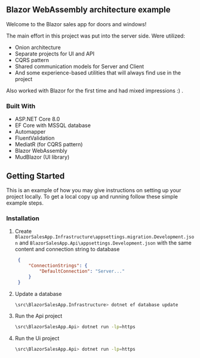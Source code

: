 ## Blazor WebAssembly architecture example 

Welcome to the Blazor sales app for doors and windows!

The main effort in this project was put into the server side. Were utilized:
* Onion architecture
* Separate projects for UI and API
* CQRS pattern
* Shared communication models for Server and Client
* And some experience-based utilities that will always find use in the project

Also worked with Blazor for the first time and had mixed impressions :) .


### Built With

* ASP.NET Core 8.0
* EF Core with MSSQL database
* Automapper
* FluentValidation
* MediatR (for CQRS pattern)
* Blazor WebAssembly
* MudBlazor (UI library)


## Getting Started

This is an example of how you may give instructions on setting up your project locally.
To get a local copy up and running follow these simple example steps.


### Installation

1. Create `BlazorSalesApp.Infrastructure\appsettings.migration.Development.json` and `BlazorSalesApp.Api\appsettings.Development.json` with the same content and connection string to database
   ```json
    {
        "ConnectionStrings": {
            "DefaultConnection": "Server..."
        }
    }
   ```
2. Update a database
   ```sh
   \src\BlazorSalesApp.Infrastructure> dotnet ef database update
   ```
3. Run the Api project
   ```sh
   \src\BlazorSalesApp.Api> dotnet run -lp=https
   ```
4. Run the Ui project
   ```sh
   \src\BlazorSalesApp.Api> dotnet run -lp=https
   ```
